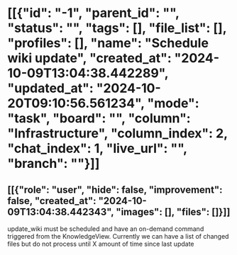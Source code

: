 # [[{"id": "-1", "parent_id": "", "status": "", "tags": [], "file_list": [], "profiles": [], "name": "Schedule wiki update", "created_at": "2024-10-09T13:04:38.442289", "updated_at": "2024-10-20T09:10:56.561234", "mode": "task", "board": "<none>", "column": "Infrastructure", "column_index": 2, "chat_index": 1, "live_url": "", "branch": ""}]]
## [[{"role": "user", "hide": false, "improvement": false, "created_at": "2024-10-09T13:04:38.442343", "images": [], "files": []}]]
update_wiki must be scheduled and have an on-demand command triggered from the KnowledgeView.
Currently we can have a list of changed files but do not process until X amount of time since last update 
